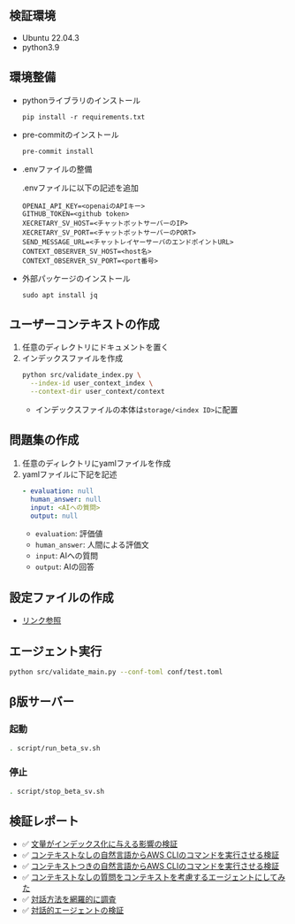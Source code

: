 ## 検証環境
* Ubuntu 22.04.3
* python3.9

## 環境整備
* pythonライブラリのインストール

  `pip install -r requirements.txt`

* pre-commitのインストール

  `pre-commit install`


* .envファイルの整備

  .envファイルに以下の記述を追加
  ```
  OPENAI_API_KEY=<openaiのAPIキー>
  GITHUB_TOKEN=<github token>
  XECRETARY_SV_HOST=<チャットボットサーバーのIP>
  XECRETARY_SV_PORT=<チャットボットサーバーのPORT>
  SEND_MESSAGE_URL=<チャットレイヤーサーバのエンドポイントURL>
  CONTEXT_OBSERVER_SV_HOST=<host名>
  CONTEXT_OBSERVER_SV_PORT=<port番号>
  ```

* 外部パッケージのインストール

  `sudo apt install jq`


## ユーザーコンテキストの作成
1. 任意のディレクトリにドキュメントを置く
2. インデックスファイルを作成
    ```bash
    python src/validate_index.py \
      --index-id user_context_index \
      --context-dir user_context/context
    ```
    - インデックスファイルの本体は`storage/<index ID>`に配置

## 問題集の作成
1. 任意のディレクトリにyamlファイルを作成
2. yamlファイルに下記を記述
    ```yaml
    - evaluation: null
      human_answer: null
      input: <AIへの質問>
      output: null
    ```
    - `evaluation`: 評価値
    - `human_answer`: 人間による評価文
    - `input`: AIへの質問
    - `output`: AIの回答

## 設定ファイルの作成
- [リンク参照](./how_to_config.md)

## エージェント実行
```bash
python src/validate_main.py --conf-toml conf/test.toml
```

## β版サーバー
### 起動
```bash
. script/run_beta_sv.sh
```

### 停止
```bash
. script/stop_beta_sv.sh
```

## 検証レポート
* ✅ [文量がインデックス化に与える影響の検証](./repo/report_doc_num.md)
* ✅ [コンテキストなしの自然言語からAWS CLIのコマンドを実行させる検証](./repo/report_exec_command_contextless.md)
* ✅ [コンテキストつきの自然言語からAWS CLIのコマンドを実行させる検証](./repo/report_exec_command_context.md)
* ✅ [コンテキストなしの質問をコンテキストを考慮するエージェントにしてみた](./repo/report_contextless_request_with_usercontext.md)
* ✅ [対話方法を網羅的に調査](./repo/report_conversational_pickup.md)
* ✅ [対話的エージェントの検証](./repo/report_conversational.md)

